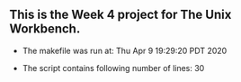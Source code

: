## This is the Week 4 project for The Unix Workbench.

- The makefile was run at: 
Thu Apr  9 19:29:20 PDT 2020

 - The script contains following number of lines: 
30
